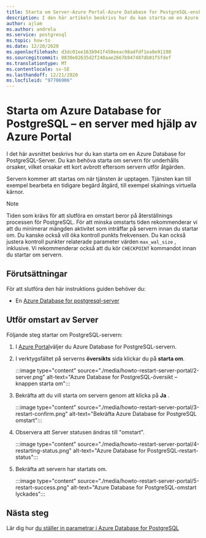 ```yaml
---
title: Starta om Server-Azure Portal-Azure Database for PostgreSQL-enskild server
description: I den här artikeln beskrivs hur du kan starta om en Azure Database for PostgreSQL-enskild server med hjälp av Azure Portal.
author: ajlam
ms.author: andrela
ms.service: postgresql
ms.topic: how-to
ms.date: 12/20/2020
ms.openlocfilehash: d3dc01ee163b941f450eeac98adfdf1ea0e91190
ms.sourcegitcommit: 0830e02635d2f240aae2667b947487db01f5fdef
ms.translationtype: MT
ms.contentlocale: sv-SE
ms.lasthandoff: 12/21/2020
ms.locfileid: "97706906"
---
```

# <a name="restart-azure-database-for-postgresql---single-server-using-the-azure-portal"></a>Starta om Azure Database for PostgreSQL – en server med hjälp av Azure Portal
I det här avsnittet beskrivs hur du kan starta om en Azure Database for PostgreSQL-Server. Du kan behöva starta om servern för underhålls orsaker, vilket orsakar ett kort avbrott eftersom servern utför åtgärden.

Servern kommer att startas om när tjänsten är upptagen. Tjänsten kan till exempel bearbeta en tidigare begärd åtgärd, till exempel skalnings virtuella kärnor.
 
> [!NOTE] 
> Tiden som krävs för att slutföra en omstart beror på återställnings processen för PostgreSQL. För att minska omstarts tiden rekommenderar vi att du minimerar mängden aktivitet som inträffar på servern innan du startar om. Du kanske också vill öka kontroll punkts frekvensen. Du kan också justera kontroll punkter relaterade parameter värden `max_wal_size` , inklusive. Vi rekommenderar också att du kör `CHECKPOINT` kommandot innan du startar om servern.

## <a name="prerequisites"></a>Förutsättningar
För att slutföra den här instruktions guiden behöver du:
- En [Azure Database for postgresql-server](quickstart-create-server-database-portal.md)

## <a name="perform-server-restart"></a>Utför omstart av Server

Följande steg startar om PostgreSQL-servern:

1. I [Azure Portal](https://portal.azure.com/)väljer du Azure Database for PostgreSQL-servern.

2. I verktygsfältet på serverns **översikts** sida klickar du på **starta om**.

   :::image type="content" source="./media/howto-restart-server-portal/2-server.png" alt-text="Azure Database for PostgreSQL-översikt – knappen starta om":::

3. Bekräfta att du vill starta om servern genom att klicka på **Ja** .

   :::image type="content" source="./media/howto-restart-server-portal/3-restart-confirm.png" alt-text="Bekräfta Azure Database for PostgreSQL omstart":::

4. Observera att Server statusen ändras till "omstart".

   :::image type="content" source="./media/howto-restart-server-portal/4-restarting-status.png" alt-text="Azure Database for PostgreSQL-restart-status":::

5. Bekräfta att servern har startats om.

   :::image type="content" source="./media/howto-restart-server-portal/5-restart-success.png" alt-text="Azure Database for PostgreSQL-omstart lyckades":::

## <a name="next-steps"></a>Nästa steg

Lär dig hur [du ställer in parametrar i Azure Database for PostgreSQL](howto-configure-server-parameters-using-portal.md)